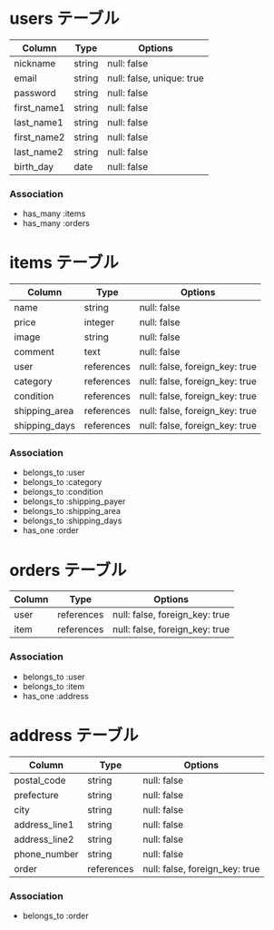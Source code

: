 # users テーブル

| Column       | Type       | Options                   |
| ------------ | ---------- | ------------------------- |
| nickname     | string     | null: false               |
| email        | string     | null: false, unique: true |
| password     | string     | null: false               |
| first_name1  | string     | null: false               |
| last_name1   | string     | null: false               |
| first_name2  | string     | null: false               |
| last_name2   | string     | null: false               |
| birth_day    | date       | null: false               |

### Association
- has_many :items
- has_many :orders

# items テーブル

| Column              | Type       | Options                        |
| ------------------- | ---------- | ------------------------------ |
| name                | string     | null: false                    |
| price               | integer    | null: false                    |
| image               | string     | null: false                    |
| comment             | text       | null: false                    |
| user                | references | null: false, foreign_key: true |
| category            | references | null: false, foreign_key: true |
| condition           | references | null: false, foreign_key: true |
| shipping_area       | references | null: false, foreign_key: true |
| shipping_days       | references | null: false, foreign_key: true |

### Association
- belongs_to :user
- belongs_to :category
- belongs_to :condition
- belongs_to :shipping_payer
- belongs_to :shipping_area
- belongs_to :shipping_days
- has_one :order

# orders テーブル

| Column    | Type       | Options                        |
| --------- | ---------- | ------------------------------ |
| user      | references | null: false, foreign_key: true |
| item      | references | null: false, foreign_key: true |

### Association
- belongs_to :user
- belongs_to :item
- has_one :address

# address テーブル

| Column       | Type       | Options                        |
| ------------ | ---------- | ------------------------------ |
| postal_code  | string     | null: false                    |
| prefecture   | string     | null: false                    |
| city         | string     | null: false                    |
| address_line1| string     | null: false                    |
| address_line2| string     | null: false                    |
| phone_number | string     | null: false                    |
| order        | references | null: false, foreign_key: true |

### Association
- belongs_to :order